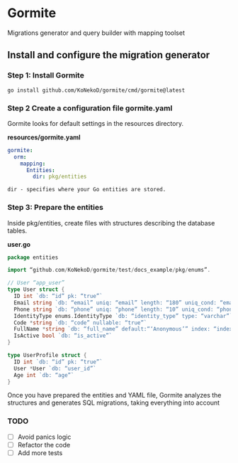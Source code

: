 # Gormite

Migrations generator and query builder with mapping toolset

## Install and configure the migration generator
### Step 1: Install Gormite

`go install github.com/KoNekoD/gormite/cmd/gormite@latest`

### Step 2 Create a configuration file gormite.yaml

Gormite looks for default settings in the resources directory.

**resources/gormite.yaml**

```yaml
gormite:  
  orm:    
    mapping:      
      Entities:
        dir: pkg/entities
```
    dir - specifies where your Go entities are stored.

### Step 3: Prepare the entities

Inside pkg/entities, create files with structures describing the database tables.

**user.go**

```go
package entities

import “github.com/KoNekoD/gormite/test/docs_example/pkg/enums”.

// User “app_user”
type User struct {	
  ID int `db: “id” pk: “true”`	
  Email string `db: “email” uniq: “email” length: “180” uniq_cond: “email:(identity_type = ‘email’)”`	
  Phone string `db: “phone” uniq: “phone” length: “10” uniq_cond: “phone:(identity_type = ‘phone’)”`	
  IdentityType enums.IdentityType `db: “identity_type” type: “varchar”`	
  Code *string `db: “code” nullable: “true”`	
  FullName *string `db: “full_name” default:“‘Anonymous’” index: “index_full_name” index_cond: “index_full_name:(is_active = true)”`	
  IsActive bool `db: “is_active”`
}

type UserProfile struct {	
  ID int `db: “id” pk: “true”`	
  User *User `db: “user_id”`	
  Age int `db: “age”`
}
```

Once you have prepared the entities and YAML file, Gormite analyzes the structures and generates SQL migrations, taking everything into account

### TODO

- [ ] Avoid panics logic
- [ ] Refactor the code
- [ ] Add more tests
